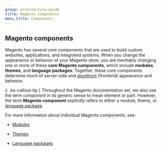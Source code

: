 ```yaml
---
group: architecture-guide
title: Magento Components
menu_title: Components
---
```


## Magento components

Magento has several core components that are used to build custom websites, applications, and integrated systems. When you change the appearance or behavior of your Magento store, you are inevitably changing one or more of these **core Magento components**, which include **modules**, **themes**, and **language packages**. Together, these core components determine much of server-side and [storefront](https://glossary.magento.com/storefront) (frontend) appearance and behavior.

{: .bs-callout-tip }
Throughout the Magento documentation set, we also use the term *component* in its generic sense to mean element or part. However, the term **Magento component** explicitly refers to either a module, theme, or [language package](https://glossary.magento.com/language-package).

For more information about individual Magento components, see:

*  [Modules]({{page.baseurl}}/architecture/archi_perspectives/components/modules/mod_intro.html)

*  [Themes]({{page.baseurl}}/frontend-dev-guide/themes/theme-overview.html)

*  [Language packages]({{page.baseurl}}/frontend-dev-guide/translations/xlate.html#m2devgde-xlate-languagepack)
